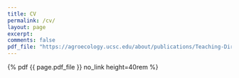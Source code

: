 ```yaml
---
title: CV
permalink: /cv/
layout: page
excerpt: 
comments: false
pdf_file: "https://agroecology.ucsc.edu/about/publications/Teaching-Direct-Marketing/pdf%20downloads/Unit.5.pdf"
---
```

 {% pdf {{ page.pdf_file }} no_link height=40rem %}